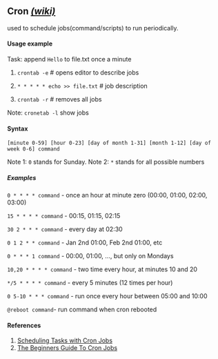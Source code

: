 
## Cron [_(wiki)_](https://en.wikipedia.org/wiki/Cron)

used to schedule jobs(command/scripts) to run periodically.

#### Usage example

Task: append `Hello` to file.txt once a minute

1. `crontab -e`  # opens editor to describe jobs
2. `* * * * * echo >> file.txt`  # job description

3. `crontab -r`  # removes all jobs

Note: `cronetab -l` show jobs

#### Syntax

`[minute 0-59] [hour 0-23] [day of month 1-31] [month 1-12] [day of week 0-6] command`

Note 1: `0` stands for Sunday.
Note 2: `*` stands for all possible numbers

##### Examples

`0 * * * * command` - once an hour at minute zero (00:00, 01:00, 02:00, 03:00)

`15 * * * * command` - 00:15, 01:15, 02:15

`30 2 * * * command` - every day at 02:30

`0 1 2 * * command` - Jan 2nd 01:00, Feb 2nd 01:00, etc

`0 * * * 1 command` - 00:00, 01:00, ..., but only on Mondays

`10,20 * * * * command` - two time every hour, at minutes 10 and 20

`*/5 * * * * command` - every 5 minutes (12 times per hour)

`0 5-10 * * * command` - run once every hour between 05:00 and 10:00

`@reboot command`- run command when cron rebooted


#### References
1. [Scheduling Tasks with Cron Jobs](https://code.tutsplus.com/tutorials/scheduling-tasks-with-cron-jobs--net-8800)
2. [The Beginners Guide To Cron Jobs](https://www.ostechnix.com/a-beginners-guide-to-cron-jobs/)


